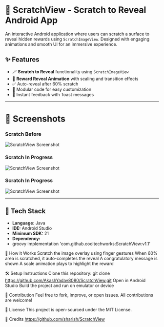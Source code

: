 # 🎯 ScratchView - Scratch to Reveal Android App

An interactive Android application where users can scratch a surface to reveal hidden rewards using `ScratchImageView`. Designed with engaging animations and smooth UI for an immersive experience.

## ✨ Features

- 🪄 **Scratch to Reveal** functionality using `ScratchImageView`
- 🎉 **Reward Reveal Animation** with scaling and transition effects
- ✅ Auto-reveal after 60% scratch
- 🧩 Modular code for easy customization
- 💬 Instant feedback with Toast messages

---

# 📱 Screenshots
### Scratch Before
![ScratchView Screenshot](app/images/screenshot1.png)

### Scratch In Progress
![ScratchView Screenshot](app/images/screenshot2.png)

### Scratch In Progress
![ScratchView Screenshot](app/images/screenshot3.png)

---

## 🔧 Tech Stack

- **Language:** Java  
- **IDE:** Android Studio  
- **Minimum SDK:** 21  
- **Dependency:**
- 
  groovy
  implementation 'com.github.cooltechworks:ScratchView:v1.1'

🚀 How it Works
Scratch the image overlay using finger gestures
When 60% area is scratched, it auto-completes the reveal
A congratulatory message is shown
A scale animation plays to highlight the reward

🛠️ Setup Instructions
Clone this repository:
git clone https://github.com/AkashYadav8080/ScratchView.git
Open in Android Studio
Build the project and run on emulator or device

🤝 Contribution
Feel free to fork, improve, or open issues. All contributions are welcome!

📄 License
This project is open-sourced under the MIT License.

🔗 Credits
https://github.com/sharish/ScratchView


